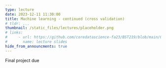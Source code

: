 ```yaml
---
type: lecture
date: 2023-12-11 11:30:00
title: Machine learning - continued (cross validation)
# tldr: ...
thumbnail: /static_files/lectures/placeholder.png
# links:
#     - url: https://github.com/coredatascience-fa23/BST219/blob/main/00_course_introduction/Lecture_01.pdf
#       name: lecture slides
hide_from_announcments: true
---
```


Final project due
